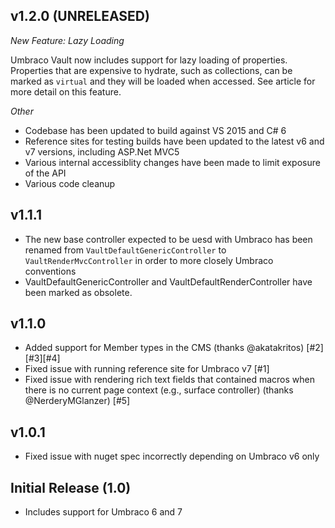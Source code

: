 ## v1.2.0 (UNRELEASED)
 
*New Feature: Lazy Loading*
 
Umbraco Vault now includes support for lazy loading of properties. Properties that are expensive to hydrate,
such as collections, can be marked as `virtual` and they will be loaded when accessed. See <TBD> article
for more detail on this feature.

*Other*

 * Codebase has been updated to build against VS 2015 and C# 6
 * Reference sites for testing builds have been updated to the latest v6 and v7 versions, including ASP.Net MVC5
 * Various internal accessiblity changes have been made to limit exposure of the API
 * Various code cleanup
 
## v1.1.1

 * The new base controller expected to be uesd with Umbraco has been renamed from `VaultDefaultGenericController` to `VaultRenderMvcController` in order to more closely
   Umbraco conventions
 * VaultDefaultGenericController and VaultDefaultRenderController have been marked as obsolete.

## v1.1.0

 * Added support for Member types in the CMS (thanks @akatakritos) [#2][#3][#4]
 * Fixed issue with running reference site for Umbraco v7 [#1]
 * Fixed issue with rendering rich text fields that contained macros when there is no current page context (e.g., surface controller) (thanks @NerderyMGlanzer) [#5]

## v1.0.1

 * Fixed issue with nuget spec incorrectly depending on Umbraco v6 only

## Initial Release (1.0)

 * Includes support for Umbraco 6 and 7